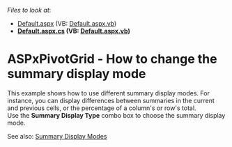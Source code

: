 <!-- default file list -->
*Files to look at*:

* [Default.aspx](./CS/SummaryDisplayMode/Default.aspx) (VB: [Default.aspx.vb](./VB/SummaryDisplayMode/Default.aspx.vb))
* **[Default.aspx.cs](./CS/SummaryDisplayMode/Default.aspx.cs) (VB: [Default.aspx.vb](./VB/SummaryDisplayMode/Default.aspx.vb))**
<!-- default file list end -->
# ASPxPivotGrid - How to change the summary display mode


<p>This example shows how to use different summary display modes. For instance, you can display differences between summaries in the current and previous cells, or the percentage of a column's or row's total.<br>Use the <strong>Summary Display Type</strong> combo box to choose the summary display mode.</p>
<p>See also: <a href="https://documentation.devexpress.com/AspNet/7281/ASP-NET-WebForms-Controls/">Summary Display Modes</a></p>

<br/>


